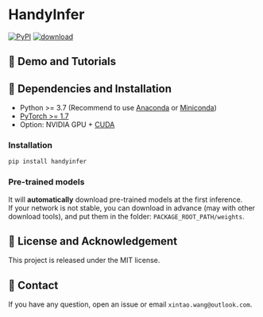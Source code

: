 # HandyInfer

[![PyPI](https://img.shields.io/pypi/v/handyinfer)](https://pypi.org/project/handyinfer/)
[![download](https://img.shields.io/github/downloads/xinntao/handyinfer/total.svg)](https://github.com/xinntao/handyinfer/releases)
<!-- [![Open issue](https://img.shields.io/github/issues/xinntao/facexlib)](https://github.com/xinntao/facexlib/issues)
[![Closed issue](https://img.shields.io/github/issues-closed/xinntao/facexlib)](https://github.com/xinntao/facexlib/issues)
[![LICENSE](https://img.shields.io/github/license/xinntao/facexlib.svg)](https://github.com/xinntao/facexlib/blob/master/LICENSE)
[![python lint](https://github.com/xinntao/facexlib/actions/workflows/pylint.yml/badge.svg)](https://github.com/xinntao/facexlib/blob/master/.github/workflows/pylint.yml)
[![Publish-pip](https://github.com/xinntao/facexlib/actions/workflows/publish-pip.yml/badge.svg)](https://github.com/xinntao/facexlib/blob/master/.github/workflows/publish-pip.yml)
[![gitee mirror](https://github.com/xinntao/facexlib/actions/workflows/gitee-mirror.yml/badge.svg)](https://github.com/xinntao/facexlib/blob/master/.github/workflows/gitee-mirror.yml)

[English](README.md) **|** [简体中文](README_CN.md) &emsp; [GitHub](https://github.com/xinntao/facexlib) **|** [Gitee码云](https://gitee.com/xinntao/facexlib) -->

<!-- ---

**facexlib** aims at providing ready-to-use **face-related** functions based on current STOA open-source methods. <br>
Only PyTorch reference codes are available. For training or fine-tuning, please refer to their original repositories listed below. <br>
Note that we just provide a collection of these algorithms. You need to refer to their original LICENCEs for your intended use.

If facexlib is helpful in your projects, please help to :star: this repo. Thanks:blush: <br>
Other recommended projects: &emsp; :arrow_forward: [Real-ESRGAN](https://github.com/xinntao/Real-ESRGAN) &emsp; :arrow_forward: [GFPGAN](https://github.com/TencentARC/GFPGAN) &emsp; :arrow_forward: [BasicSR](https://github.com/xinntao/BasicSR)

--- -->

<!-- ## :sparkles: Functions

| Function | Sources  | Original LICENSE |
| :--- | :---:        |     :---:      |
| [Detection](facexlib/detection/README.md) | [Pytorch_Retinaface](https://github.com/biubug6/Pytorch_Retinaface) | MIT |
| [Alignment](facexlib/alignment/README.md) |[AdaptiveWingLoss](https://github.com/protossw512/AdaptiveWingLoss) | Apache 2.0 |
| [Recognition](facexlib/recognition/README.md) | [InsightFace_Pytorch](https://github.com/TreB1eN/InsightFace_Pytorch) | MIT |
| [Parsing](facexlib/parsing/README.md) | [face-parsing.PyTorch](https://github.com/zllrunning/face-parsing.PyTorch) | MIT |
| [Matting](facexlib/matting/README.md) | [MODNet](https://github.com/ZHKKKe/MODNet) | CC 4.0 |
| [Headpose](facexlib/headpose/README.md) | [deep-head-pose](https://github.com/natanielruiz/deep-head-pose) | Apache 2.0  |
| [Tracking](facexlib/tracking/README.md) |  [SORT](https://github.com/abewley/sort) | GPL 3.0 |
| [Assessment](facexlib/assessment/README.md) | [hyperIQA](https://github.com/SSL92/hyperIQA) | - |
| [Utils](facexlib/utils/README.md) | Face Restoration Helper | - | -->

## :eyes: Demo and Tutorials

## :wrench: Dependencies and Installation

- Python >= 3.7 (Recommend to use [Anaconda](https://www.anaconda.com/download/#linux) or [Miniconda](https://docs.conda.io/en/latest/miniconda.html))
- [PyTorch >= 1.7](https://pytorch.org/)
- Option: NVIDIA GPU + [CUDA](https://developer.nvidia.com/cuda-downloads)

### Installation

```bash
pip install handyinfer
```

### Pre-trained models

It will **automatically** download pre-trained models at the first inference. <br>
If your network is not stable, you can download in advance (may with other download tools), and put them in the folder: `PACKAGE_ROOT_PATH/weights`.

## :scroll: License and Acknowledgement

This project is released under the MIT license. <br>

## :e-mail: Contact

If you have any question, open an issue or email `xintao.wang@outlook.com`.
